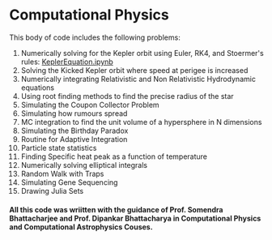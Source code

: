 # Computational Physics 
This body of code includes the following problems:

1) Numerically solving for the Kepler orbit using Euler, RK4, and Stoermer's rules: [KeplerEquation.ipynb](KeplerEquation.ipynb)
2) Solving the Kicked Kepler orbit where speed at perigee is increased
3) Numerically integrating Relativistic and Non Relativistic Hydrodynamic equations
4) Using root finding methods to find the precise radius of the star
5) Simulating the Coupon Collector Problem
6) Simulating how rumours spread
7) MC integration to find the unit volume of a hypersphere in N dimensions
8) Simulating the Birthday Paradox
9) Routine for Adaptive Integration
10) Particle state statistics
11) Finding Specific heat peak as a function of temperature
12) Numerically solving elliptical integrals
13) Random Walk with Traps
14) Simulating Gene Sequencing
15) Drawing Julia Sets

#### All this code was wriitten with the guidance of Prof. Somendra Bhattacharjee and Prof. Dipankar Bhattacharya in Computational Physics and Computational Astrophysics Couses.
